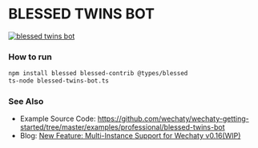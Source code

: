 # BLESSED TWINS BOT

[![blessed twins bot](https://wechaty.github.io/wechaty/images/blessed-twins-bot.png)](https://asciinema.org/a/177857)

### How to run

```bash
npm install blessed blessed-contrib @types/blessed
ts-node blessed-twins-bot.ts
```

### See Also

* Example Source Code: <https://github.com/wechaty/wechaty-getting-started/tree/master/examples/professional/blessed-twins-bot>
* Blog: [New Feature: Multi-Instance Support for Wechaty v0.16(WIP)](https://blog.chatie.io/blessed-twins-bot/)
